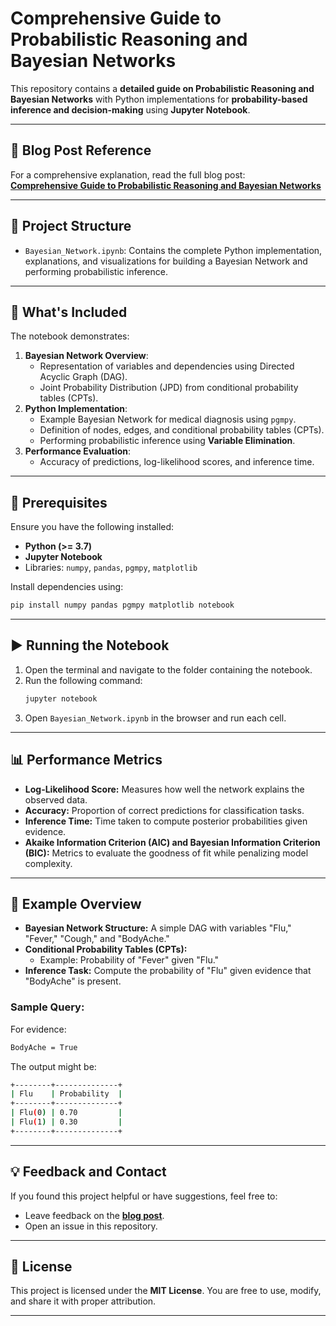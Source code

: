 # **Comprehensive Guide to Probabilistic Reasoning and Bayesian Networks**

This repository contains a **detailed guide on Probabilistic Reasoning and Bayesian Networks** with Python implementations for **probability-based inference and decision-making** using **Jupyter Notebook**.

---

## **🔗 Blog Post Reference**

For a comprehensive explanation, read the full blog post:  
[**Comprehensive Guide to Probabilistic Reasoning and Bayesian Networks**](https://siddhantbhattarai.hashnode.dev/comprehensive-guide-to-probabilistic-reasoning-and-bayesian-networks)

---

## **📁 Project Structure**

- `Bayesian_Network.ipynb`: Contains the complete Python implementation, explanations, and visualizations for building a Bayesian Network and performing probabilistic inference.

---

## **🚀 What's Included**

The notebook demonstrates:
1. **Bayesian Network Overview**:
   - Representation of variables and dependencies using Directed Acyclic Graph (DAG).
   - Joint Probability Distribution (JPD) from conditional probability tables (CPTs).
2. **Python Implementation**:
   - Example Bayesian Network for medical diagnosis using `pgmpy`.
   - Definition of nodes, edges, and conditional probability tables (CPTs).
   - Performing probabilistic inference using **Variable Elimination**.
3. **Performance Evaluation**:
   - Accuracy of predictions, log-likelihood scores, and inference time.

---

## **🔧 Prerequisites**

Ensure you have the following installed:
- **Python (>= 3.7)**
- **Jupyter Notebook**
- Libraries: `numpy`, `pandas`, `pgmpy`, `matplotlib`

Install dependencies using:
```bash
pip install numpy pandas pgmpy matplotlib notebook
```

---

## **▶️ Running the Notebook**

1. Open the terminal and navigate to the folder containing the notebook.
2. Run the following command:
   ```bash
   jupyter notebook
   ```
3. Open `Bayesian_Network.ipynb` in the browser and run each cell.

---

## **📊 Performance Metrics**

- **Log-Likelihood Score:** Measures how well the network explains the observed data.
- **Accuracy:** Proportion of correct predictions for classification tasks.
- **Inference Time:** Time taken to compute posterior probabilities given evidence.
- **Akaike Information Criterion (AIC) and Bayesian Information Criterion (BIC):** Metrics to evaluate the goodness of fit while penalizing model complexity.

---

## **📝 Example Overview**

- **Bayesian Network Structure:** A simple DAG with variables "Flu," "Fever," "Cough," and "BodyAche."
- **Conditional Probability Tables (CPTs):**
  - Example: Probability of "Fever" given "Flu."
- **Inference Task:** Compute the probability of "Flu" given evidence that "BodyAche" is present.

### **Sample Query:**
For evidence:
```bash
BodyAche = True
```
The output might be:
```bash
+--------+--------------+
| Flu    | Probability  |
+--------+--------------+
| Flu(0) | 0.70         |
| Flu(1) | 0.30         |
+--------+--------------+
```

---

## **💡 Feedback and Contact**

If you found this project helpful or have suggestions, feel free to:
- Leave feedback on the [**blog post**](https://siddhantbhattarai.hashnode.dev/comprehensive-guide-to-probabilistic-reasoning-and-bayesian-networks).
- Open an issue in this repository.

---

## **📝 License**

This project is licensed under the **MIT License**. You are free to use, modify, and share it with proper attribution.

---
